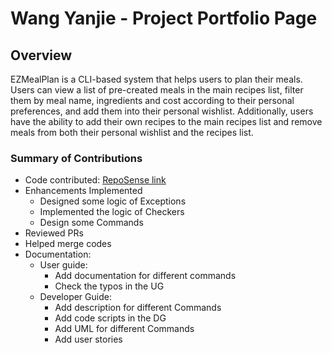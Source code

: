 # Wang Yanjie - Project Portfolio Page

## Overview
EZMealPlan is a CLI-based system that helps users to plan their meals. Users can view a list of pre-created meals in the main
recipes list, filter them by meal name, ingredients and cost according to their personal preferences, and add them into their personal wishlist.
Additionally, users have the ability to add their own recipes to the main recipes list and remove meals from both their personal wishlist and the recipes list.

### Summary of Contributions
* Code contributed: [RepoSense link](https://nus-cs2113-ay2425s2.github.io/tp-dashboard/?search=olsonwangyj&breakdown=true&sort=groupTitle%20dsc&sortWithin=title&since=2025-02-21&timeframe=commit&mergegroup=&groupSelect=groupByRepos&checkedFileTypes=docs~functional-code~test-code~other&tabOpen=true&tabType=authorship&tabAuthor=olsonwangyj&tabRepo=AY2425S2-CS2113-F14-4%2Ftp%5Bmaster%5D&authorshipIsMergeGroup=false&authorshipFileTypes=docs~functional-code&authorshipIsBinaryFileTypeChecked=false&authorshipIsIgnoredFilesChecked=false)
* Enhancements Implemented
  * Designed some logic of Exceptions
  * Implemented the logic of Checkers
  * Design some Commands
* Reviewed PRs
* Helped merge codes
* Documentation:
  * User guide:
    * Add documentation for different commands
    * Check the typos in the UG
  * Developer Guide:
    * Add description for different Commands
    * Add code scripts in the DG
    * Add UML for different Commands
    * Add user stories